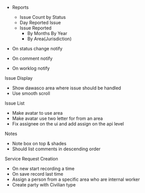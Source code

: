 - Reports
	- Issue Count by Status
	- Day Reported Issue
	- Issue Reported 
		- By Months By Year
		- By Area(Jurisdiction)

- On status change notify
- On comment notify
- On worklog notify

Issue Display
- Show dawasco area where issue should be handled
- Use smooth scroll

Issue List
- Make avatar to use area
- Make avatar use two letter for from an area
- Fix assignee on the ui and add assign on the api level

Notes
- Note box on top & shades
- Should list comments in descending order

Service Request Creation
- On new start recording a time
- On save record last time
- Assign a person from a specific area who are internal worker
- Create party with Civilian type